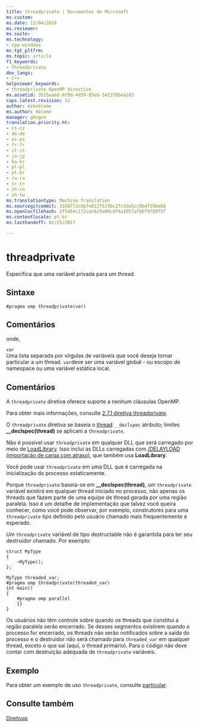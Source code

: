 ```yaml
---
title: threadprivate | Documentos do Microsoft
ms.custom: 
ms.date: 11/04/2016
ms.reviewer: 
ms.suite: 
ms.technology:
- cpp-windows
ms.tgt_pltfrm: 
ms.topic: article
f1_keywords:
- threadprivate
dev_langs:
- C++
helpviewer_keywords:
- threadprivate OpenMP directive
ms.assetid: 3515aaed-6f9d-4d59-85eb-342378bea2d3
caps.latest.revision: 11
author: mikeblome
ms.author: mblome
manager: ghogen
translation.priority.ht:
- cs-cz
- de-de
- es-es
- fr-fr
- it-it
- ja-jp
- ko-kr
- pl-pl
- pt-br
- ru-ru
- tr-tr
- zh-cn
- zh-tw
ms.translationtype: Machine Translation
ms.sourcegitcommit: 3168772cbb7e8127523bc2fc2da5cc9b4f59beb8
ms.openlocfilehash: 2f5d64c172cac629a80cdf4a1057afbbf9789f5f
ms.contentlocale: pt-br
ms.lasthandoff: 02/25/2017

---
```

# <a name="threadprivate"></a>threadprivate
Especifica que uma variável privada para um thread.  
  
## <a name="syntax"></a>Sintaxe  
  
```  
#pragma omp threadprivate(var)  
```  
  
## <a name="remarks"></a>Comentários  
 onde,  
  
 `var`  
 Uma lista separada por vírgulas de variáveis que você deseja tornar particular a um thread. `var`deve ser uma variável global - ou escopo de namespace ou uma variável estática local.  
  
## <a name="remarks"></a>Comentários  
 A `threadprivate` diretiva oferece suporte a nenhum cláusulas OpenMP.  
  
 Para obter mais informações, consulte [2.7.1 diretiva threadprivate](../../../parallel/openmp/2-7-1-threadprivate-directive.md).  
  
 O `threadprivate` diretiva se baseia o [thread](../../../cpp/thread.md) `__declspec` atributo; limites **__declspec(thread)** se aplicam a `threadprivate`.  
  
 Não é possível usar `threadprivate` em qualquer DLL que será carregado por meio de [LoadLibrary](http://msdn.microsoft.com/library/windows/desktop/ms684175).  Isso inclui as DLLs carregadas com [/DELAYLOAD (importação de carga com atraso)](../../../build/reference/delayload-delay-load-import.md), que também usa **LoadLibrary**.  
  
 Você pode usar `threadprivate` em uma DLL que é carregada na inicialização do processo estaticamente.  
  
 Porque `threadprivate` baseia-se em **__declspec(thread)**, um `threadprivate` variável existirá em qualquer thread iniciado no processo, não apenas os threads que fazem parte de uma equipe de thread gerada por uma região paralela.  Isso é um detalhe de implementação que talvez você queira conhecer, como você pode observar, por exemplo, construtores para uma `threadprivate` tipo definido pelo usuário chamado mais frequentemente e esperado.  
  
 Um `threadprivate` variável de tipo destructable não é garantida para ter seu destruidor chamado.  Por exemplo:  
  
```  
struct MyType   
{  
    ~MyType();  
};  
  
MyType threaded_var;  
#pragma omp threadprivate(threaded_var)  
int main()   
{  
    #pragma omp parallel  
    {}  
}  
```  
  
 Os usuários não têm controle sobre quando os threads que constitui a região paralela serão encerrado.  Se desses segmentos existirem quando o processo for encerrado, os threads não serão notificados sobre a saída do processo e o destruidor não será chamado para `threaded_var` em qualquer thread, exceto o que sai (aqui, o thread primário).  Para o código não deve contar com destruição adequada de `threadprivate` variáveis.  
  
## <a name="example"></a>Exemplo  
 Para obter um exemplo de uso `threadprivate`, consulte [particular](../../../parallel/openmp/reference/private-openmp.md).  
  
## <a name="see-also"></a>Consulte também  
 [Diretivas](../../../parallel/openmp/reference/openmp-directives.md)
